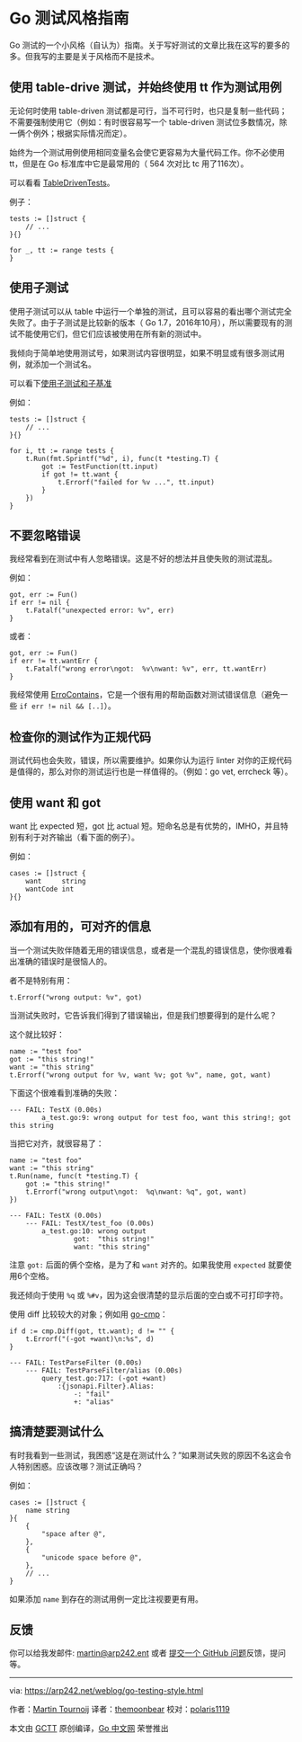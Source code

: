 # Go 测试风格指南

Go 测试的一个小风格（自认为）指南。关于写好测试的文章比我在这写的要多的多。但我写的主要是关于风格而不是技术。

## 使用 table-drive 测试，并始终使用 tt 作为测试用例

无论何时使用 table-driven 测试都是可行，当不可行时，也只是复制一些代码；不需要强制使用它（例如：有时很容易写一个 table-driven 测试位多数情况，除一俩个例外；根据实际情况而定）。

始终为一个测试用例使用相同变量名会使它更容易为大量代码工作。你不必使用 tt，但是在 Go 标准库中它是最常用的（ 564 次对比 tc 用了116次）。

可以看看 [TableDrivenTests](https://github.com/golang/go/wiki/TableDrivenTests)。

例子：

```
tests := []struct {
	// ...
}{}

for _, tt := range tests {
}
```

## 使用子测试

使用子测试可以从 table 中运行一个单独的测试，且可以容易的看出哪个测试完全失败了。由于子测试是比较新的版本（ Go 1.7，2016年10月），所以需要现有的测试不能使用它们，但它们应该被使用在所有新的测试中。

我倾向于简单地使用测试号，如果测试内容很明显，如果不明显或有很多测试用例，就添加一个测试名。

可以看下[使用子测试和子基准](https://blog.golang.org/subtests)

例如：

```
tests := []struct {
	// ...
}{}

for i, tt := range tests {
	t.Run(fmt.Sprintf("%d", i), func(t *testing.T) {
		got := TestFunction(tt.input)
		if got != tt.want {
			t.Errorf("failed for %v ...", tt.input)
		}
	})
}
```

## 不要忽略错误

我经常看到在测试中有人忽略错误。这是不好的想法并且使失败的测试混乱。

例如：

```
got, err := Fun()
if err != nil {
    t.Fatalf("unexpected error: %v", err)
}
```

或者：

```
got, err := Fun()
if err != tt.wantErr {
    t.Fatalf("wrong error\ngot:  %v\nwant: %v", err, tt.wantErr)
}
```

我经常使用 [ErroContains](https://github.com/Teamwork/test/blob/859eda3cd87ed7713df79c5bb2b2a90601ad0524/test.go#L13-L26)，它是一个很有用的帮助函数对测试错误信息（避免一些 `if err != nil && [..]`）。

## 检查你的测试作为正规代码

测试代码也会失败，错误，所以需要维护。如果你认为运行 linter 对你的正规代码是值得的，那么对你的测试运行也是一样值得的。（例如：go vet, errcheck 等）。

## 使用 want 和 got

want 比 expected 短，got 比 actual 短。短命名总是有优势的，IMHO，并且特别有利于对齐输出（看下面的例子）。

例如：

```
cases := []struct {
    want     string
    wantCode int
}{}
```

## 添加有用的，可对齐的信息

当一个测试失败伴随着无用的错误信息，或者是一个混乱的错误信息，使你很难看出准确的错误时是很恼人的。

者不是特别有用：

```
t.Errorf("wrong output: %v", got)
```

当测试失败时，它告诉我们得到了错误输出，但是我们想要得到的是什么呢？

这个就比较好：

```
name := "test foo"
got := "this string!"
want := "this string"
t.Errorf("wrong output for %v, want %v; got %v", name, got, want)
```

下面这个很难看到准确的失败：

```
--- FAIL: TestX (0.00s)
		a_test.go:9: wrong output for test foo, want this string!; got this string
```

当把它对齐，就很容易了：

```
name := "test foo"
want := "this string"
t.Run(name, func(t *testing.T) {
    got := "this string!"
    t.Errorf("wrong output\ngot:  %q\nwant: %q", got, want)
})
```

```
--- FAIL: TestX (0.00s)
	--- FAIL: TestX/test_foo (0.00s)
		a_test.go:10: wrong output
				got:  "this string!"
				want: "this string"
```

注意 `got:` 后面的俩个空格，是为了和 `want` 对齐的。如果我使用 `expected` 就要使用6个空格。

我还倾向于使用 `%q` 或 `%#v`，因为这会很清楚的显示后面的空白或不可打印字符。

使用 diff 比较较大的对象；例如用 [go-cmp](https://github.com/google/go-cmp)：

```
if d := cmp.Diff(got, tt.want); d != "" {
	t.Errorf("(-got +want)\n:%s", d)
}
```

```
--- FAIL: TestParseFilter (0.00s)
	--- FAIL: TestParseFilter/alias (0.00s)
		query_test.go:717: (-got +want)
			:{jsonapi.Filter}.Alias:
				-: "fail"
				+: "alias"

```

## 搞清楚要测试什么

有时我看到一些测试，我困惑“这是在测试什么？”如果测试失败的原因不名这会令人特别困惑。应该改哪？测试正确吗？

例如：

```
cases := []struct {
	name string
}{
	{
		"space after @",
	},
	{
		"unicode space before @",
	},
	// ...
}
```

如果添加 `name` 到存在的测试用例一定比注视要更有用。

## 反馈

你可以给我发邮件: [martin@arp242.ent](martin@arp242.net) 或者 [提交一个 GitHub 问题](https://github.com/Carpetsmoker/arp242.net/issues/new)反馈，提问等。

----------------

via: https://arp242.net/weblog/go-testing-style.html

作者：[Martin Tournoij](https://arp242.net/)
译者：[themoonbear](https://github.com/themoonbear)
校对：[polaris1119](https://github.com/polaris1119)

本文由 [GCTT](https://github.com/studygolang/GCTT) 原创编译，[Go 中文网](https://studygolang.com/) 荣誉推出 